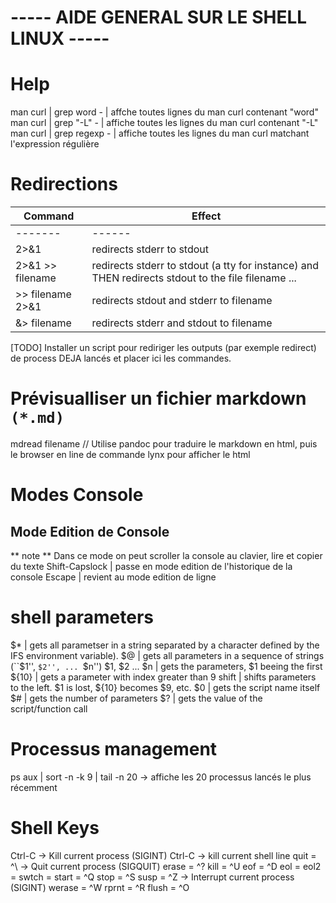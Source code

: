 ----- AIDE GENERAL SUR LE SHELL LINUX -----
===========================================


# Help
man curl | grep word -     | affche toutes lignes du man curl contenant "word"
man curl | grep "\-L" -    | affiche toutes les lignes du man curl contenant "-L"
man curl | grep regexp -    | affiche toutes les lignes du man curl matchant l'expression régulière

# Redirections

  | Command                | Effect                                                                                             |
  | -------                | ------                                                                                             |
  | -------                | ------                                                                                             |
  | <cmd> 2>&1             | redirects stderr to stdout                                                                         |
  | <cmd> 2>&1 >> filename | redirects stderr to stdout (a tty for instance) and THEN redirects stdout to the file filename ... |
  | <cmd> >> filename 2>&1 | redirects stdout and stderr to filename                                                            |
  | <cmd> &> filename      | redirects stderr and stdout to filename                                                            |

  [TODO] Installer un script pour rediriger les outputs (par exemple redirect) de process DEJA lancés et placer ici les commandes.

# Prévisualliser un fichier markdown `(*.md)`
  mdread filename  // Utilise pandoc pour traduire le markdown en html, puis le browser en line de commande lynx pour afficher le html

# Modes Console
## Mode Edition de Console
** note ** Dans ce mode on peut scroller la console au clavier, lire et copier du texte
  Shift-Capslock | passe en mode edition de l'historique de la console
  Escape         | revient au mode edition de ligne


# shell parameters

$* | gets all parametser in a string separated by a character defined by the IFS environment variable).
$@    | gets all parameters in a sequence of strings (``$1'', ``$2'', ... ``$n'') 
$1, $2 ... $n | gets the parameters, $1 beeing the first 
${10} | gets a parameter with index greater than 9
shift | shifts parameters to the left. $1 is lost, ${10} becomes $9, etc.
$0 | gets the script name itself
$# | gets the number of parameters
$? | gets the value of the script/function call


# Processus management
ps aux | sort -n -k 9 | tail -n 20  -> affiche les 20 processus lancés le plus récemment


# Shell Keys 
Ctrl-C -> Kill current process (SIGINT) 
Ctrl-C -> kill current shell line
quit = ^\ -> Quit current process (SIGQUIT)
erase = ^?
kill = ^U
eof = ^D
eol = <undef>
eol2 = <undef>
swtch = <undef>
start = ^Q
stop = ^S
susp = ^Z -> Interrupt current process (SIGINT)
werase = ^W
rprnt = ^R
flush = ^O
